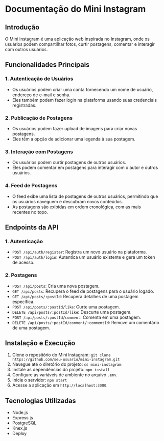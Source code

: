 # Documentação do Mini Instagram

## Introdução

O Mini Instagram é uma aplicação web inspirada no Instagram, onde os usuários podem compartilhar fotos, curtir postagens, comentar e interagir com outros usuários.

## Funcionalidades Principais

### 1. Autenticação de Usuários

- Os usuários podem criar uma conta fornecendo um nome de usuário, endereço de e-mail e senha.
- Eles também podem fazer login na plataforma usando suas credenciais registradas.

### 2. Publicação de Postagens

- Os usuários podem fazer upload de imagens para criar novas postagens.
- Eles têm a opção de adicionar uma legenda à sua postagem.

### 3. Interação com Postagens

- Os usuários podem curtir postagens de outros usuários.
- Eles podem comentar em postagens para interagir com o autor e outros usuários.

### 4. Feed de Postagens

- O feed exibe uma lista de postagens de outros usuários, permitindo que os usuários naveguem e descubram novos conteúdos.
- As postagens são exibidas em ordem cronológica, com as mais recentes no topo.

## Endpoints da API

### 1. Autenticação

- `POST /api/auth/register`: Registra um novo usuário na plataforma.
- `POST /api/auth/login`: Autentica um usuário existente e gera um token de acesso.

### 2. Postagens

- `POST /api/posts`: Cria uma nova postagem.
- `GET /api/posts`: Recupera o feed de postagens para o usuário logado.
- `GET /api/posts/:postId`: Recupera detalhes de uma postagem específica.
- `POST /api/posts/:postId/like`: Curte uma postagem.
- `DELETE /api/posts/:postId/like`: Descurte uma postagem.
- `POST /api/posts/:postId/comment`: Comenta em uma postagem.
- `DELETE /api/posts/:postId/comment/:commentId`: Remove um comentário de uma postagem.

## Instalação e Execução

1. Clone o repositório do Mini Instagram: `git clone https://github.com/seu-usuario/mini-instagram.git`
2. Navegue até o diretório do projeto: `cd mini-instagram`
3. Instale as dependências do projeto: `npm install`
4. Configure as variáveis de ambiente no arquivo `.env`.
5. Inicie o servidor: `npm start`
6. Acesse a aplicação em `http://localhost:3000`.

## Tecnologias Utilizadas

- Node.js
- Express.js
- PostgreSQL
- Knex.js
- Deploy

